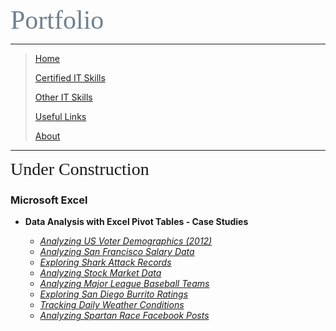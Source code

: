 <span style="font-family:Papyrus; font-size:3em; color:SlateGray;">Portfolio</span>

---

> [Home](index.md)
>
> [Certified IT Skills](certified_skills.md)
> 
> [Other IT Skills](other_skills.md)
> 
> [Useful Links](links.md)
> 
> [About](about.md)

---

<span style="font-family:Papyrus; font-size:2em;">Under Construction</span>
### Microsoft Excel

* **Data Analysis with Excel Pivot Tables - Case Studies**

  * _[Analyzing US Voter Demographics (2012)](https://1drv.ms/x/s!AjU6_8hHCMjkiAbPZ-CnSFurHYPT?e=wDLpM6)_
  * _[Analyzing San Francisco Salary Data](https://1drv.ms/x/s!AjU6_8hHCMjkiAqcm8Duigl5aZQO?e=OyGAuO)_
  * _[Exploring Shark Attack Records](https://1drv.ms/x/s!AjU6_8hHCMjkiAiB1ELfRDFq9yQY?e=lcJUCb)_
  * _[Analyzing Stock Market Data](https://1drv.ms/x/s!AjU6_8hHCMjkiAmb1qxQX3g8X2nF?e=MPHu4V)_
  * _[Analyzing Major League Baseball Teams](https://1drv.ms/x/s!AjU6_8hHCMjkiAfjIZnhRd87IIyB?e=I2Z7xt)_
  * _[Exploring San Diego Burrito Ratings](https://1drv.ms/x/s!AjU6_8hHCMjkiAwEiASxq55YaQBo?e=Nua2J9)_
  * _[Tracking Daily Weather Conditions](https://1drv.ms/x/s!AjU6_8hHCMjkiAtiKI1HAiTSGxK3?e=yWXEqL)_
  * _[Analyzing Spartan Race Facebook Posts](https://1drv.ms/x/s!AjU6_8hHCMjkiA09gUfbZwIhS8EL?e=K5PmKg)_

